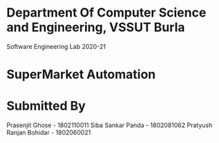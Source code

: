 # Department Of Computer Science and Engineering, VSSUT Burla
Software Engineering Lab 2020-21


# SuperMarket Automation  





# Submitted By 
Prasenjit Ghose - 1802110011
Siba Sankar Panda - 1802081062
Pratyush Ranjan Bohidar - 1802060021

